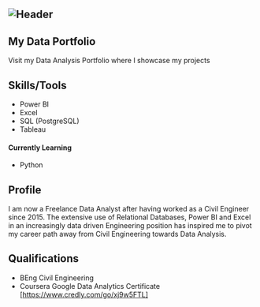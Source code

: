 ![Header](https://github.com/jor-rainey/ImagesforReadMe/blob/main/github-header-image.png)
---
## My Data Portfolio
Visit my Data Analysis Portfolio where I showcase my projects

## Skills/Tools
- Power BI
- Excel
- SQL (PostgreSQL)
- Tableau
#### Currently Learning
- Python

## Profile
I am now a Freelance Data Analyst after having worked as a Civil Engineer since 2015. The extensive use of Relational Databases, Power BI and Excel in an increasingly data driven Engineering position has inspired me to pivot my career path away from Civil Engineering towards Data Analysis.

## Qualifications
- BEng Civil Engineering
- Coursera Google Data Analytics Certificate [https://www.credly.com/go/xj9w5FTL]

